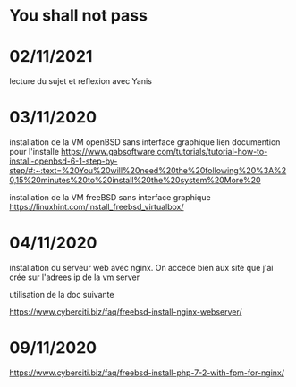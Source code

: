 # You shall not pass


# 02/11/2021
lecture du sujet et reflexion avec Yanis
 

# 03/11/2020
installation de la VM openBSD sans interface graphique
lien documention pour l'installe
https://www.gabsoftware.com/tutorials/tutorial-how-to-install-openbsd-6-1-step-by-step/#:~:text=%20You%20will%20need%20the%20following%20%3A%20,15%20minutes%20to%20install%20the%20system%20More%20


installation de la VM freeBSD sans interface graphique
https://linuxhint.com/install_freebsd_virtualbox/

# 04/11/2020
installation du serveur web avec nginx.
On accede bien aux site que j'ai crée sur l'adrees ip de la vm server

utilisation de la doc suivante

https://www.cyberciti.biz/faq/freebsd-install-nginx-webserver/

# 09/11/2020
https://www.cyberciti.biz/faq/freebsd-install-php-7-2-with-fpm-for-nginx/
